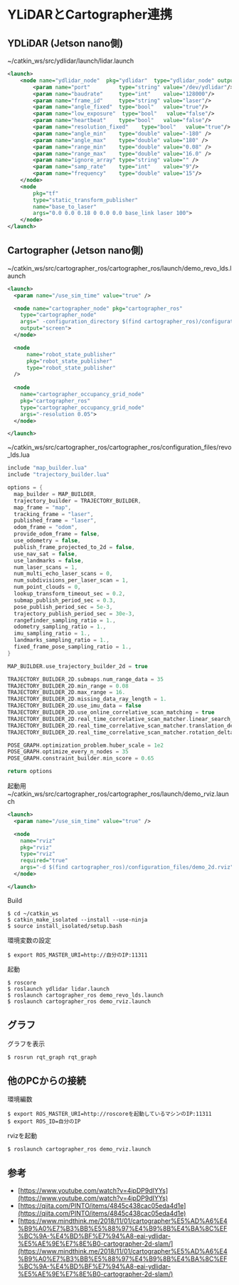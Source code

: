 # YLiDARとCartographer連携

## YDLiDAR (Jetson nano側)

~/catkin_ws/src/ydlidar/launch/lidar.launch
```xml hl_lines="4 5"
<launch>
    <node name="ydlidar_node"  pkg="ydlidar"  type="ydlidar_node" output="screen">
        <param name="port"         type="string" value="/dev/ydlidar"/>  
        <param name="baudrate"     type="int"    value="128000"/>
        <param name="frame_id"     type="string" value="laser"/> 
        <param name="angle_fixed"  type="bool"   value="true"/>
        <param name="low_exposure"  type="bool"   value="false"/>
        <param name="heartbeat"    type="bool"   value="false"/>
        <param name="resolution_fixed"    type="bool"   value="true"/>
        <param name="angle_min"    type="double" value="-180" />
        <param name="angle_max"    type="double" value="180" />
        <param name="range_min"    type="double" value="0.08" />
        <param name="range_max"    type="double" value="16.0" />
        <param name="ignore_array" type="string" value="" />
        <param name="samp_rate"    type="int"    value="9"/>
        <param name="frequency"    type="double" value="15"/>
    </node>
    <node 
        pkg="tf" 
        type="static_transform_publisher" 
        name="base_to_laser" 
        args="0.0 0.0 0.18 0 0.0 0.0 base_link laser 100">
    </node>
</launch>
```

## Cartographer (Jetson nano側)

~/catkin_ws/src/cartographer_ros/cartographer_ros/launch/demo_revo_lds.launch
```xml
<launch>
  <param name="/use_sim_time" value="true" />

  <node name="cartographer_node" pkg="cartographer_ros"
    type="cartographer_node" 
    args=" -configuration_directory $(find cartographer_ros)/configuration_files -configuration_basename revo_lds.lua"
    output="screen">
  </node>

  <node
      name="robot_state_publisher"
      pkg="robot_state_publisher"
      type="robot_state_publisher"
  />
  
  <node 
    name="cartographer_occupancy_grid_node" 
    pkg="cartographer_ros"
    type="cartographer_occupancy_grid_node" 
    args="-resolution 0.05">
  </node>

</launch>
```

~/catkin_ws/src/cartographer_ros/cartographer_ros/configuration_files/revo_lds.lua
```cpp hl_lines="8 9 12 13 14 27"
include "map_builder.lua"
include "trajectory_builder.lua"

options = {
  map_builder = MAP_BUILDER,
  trajectory_builder = TRAJECTORY_BUILDER,
  map_frame = "map",
  tracking_frame = "laser",
  published_frame = "laser",
  odom_frame = "odom",
  provide_odom_frame = false,
  use_odometry = false,
  publish_frame_projected_to_2d = false,
  use_nav_sat = false,
  use_landmarks = false,
  num_laser_scans = 1,
  num_multi_echo_laser_scans = 0,
  num_subdivisions_per_laser_scan = 1,
  num_point_clouds = 0,
  lookup_transform_timeout_sec = 0.2,
  submap_publish_period_sec = 0.3,
  pose_publish_period_sec = 5e-3,
  trajectory_publish_period_sec = 30e-3,
  rangefinder_sampling_ratio = 1.,
  odometry_sampling_ratio = 1.,
  imu_sampling_ratio = 1.,
  landmarks_sampling_ratio = 1.,
  fixed_frame_pose_sampling_ratio = 1.,
}

MAP_BUILDER.use_trajectory_builder_2d = true

TRAJECTORY_BUILDER_2D.submaps.num_range_data = 35
TRAJECTORY_BUILDER_2D.min_range = 0.08
TRAJECTORY_BUILDER_2D.max_range = 16.
TRAJECTORY_BUILDER_2D.missing_data_ray_length = 1.
TRAJECTORY_BUILDER_2D.use_imu_data = false
TRAJECTORY_BUILDER_2D.use_online_correlative_scan_matching = true
TRAJECTORY_BUILDER_2D.real_time_correlative_scan_matcher.linear_search_window = 0.1
TRAJECTORY_BUILDER_2D.real_time_correlative_scan_matcher.translation_delta_cost_weight = 10.
TRAJECTORY_BUILDER_2D.real_time_correlative_scan_matcher.rotation_delta_cost_weight = 1e-1

POSE_GRAPH.optimization_problem.huber_scale = 1e2
POSE_GRAPH.optimize_every_n_nodes = 35
POSE_GRAPH.constraint_builder.min_score = 0.65

return options
```

起動用
~/catkin_ws/src/cartographer_ros/cartographer_ros/launch/demo_rviz.launch
```xml
<launch>
  <param name="/use_sim_time" value="true" />

  <node 
    name="rviz" 
    pkg="rviz" 
    type="rviz" 
    required="true"
    args="-d $(find cartographer_ros)/configuration_files/demo_2d.rviz">
  </node>

</launch>
```

Build
```
$ cd ~/catkin_ws
$ catkin_make_isolated --install --use-ninja
$ source install_isolated/setup.bash
```

環境変数の設定
```
$ export ROS_MASTER_URI=http://自分のIP:11311
```

起動
```
$ roscore 
$ roslaunch ydlidar lidar.launch
$ roslaunch cartographer_ros demo_revo_lds.launch
$ roslaunch cartographer_ros demo_rviz.launch
```

## グラフ

グラフを表示
```
$ rosrun rqt_graph rqt_graph
```

## 他のPCからの接続

環境編数
```
$ export ROS_MASTER_URI=http://roscoreを起動しているマシンのIP:11311
$ export ROS_ID=自分のIP
```
rvizを起動
```
$ roslaunch cartographer_ros demo_rviz.launch
```

## 参考

* [https://www.youtube.com/watch?v=4ipDP9dIYYs](https://www.youtube.com/watch?v=4ipDP9dIYYs)
* [https://qiita.com/PINTO/items/4845c438cac05eda4d1e](https://qiita.com/PINTO/items/4845c438cac05eda4d1e)
* [https://www.mindthink.me/2018/11/01/cartographer%E5%AD%A6%E4%B9%A0%E7%B3%BB%E5%88%97%E4%B9%8B%E4%BA%8C%EF%BC%9A-%E4%BD%BF%E7%94%A8-eai-ydlidar-%E5%AE%9E%E7%8E%B0-cartographer-2d-slam/](https://www.mindthink.me/2018/11/01/cartographer%E5%AD%A6%E4%B9%A0%E7%B3%BB%E5%88%97%E4%B9%8B%E4%BA%8C%EF%BC%9A-%E4%BD%BF%E7%94%A8-eai-ydlidar-%E5%AE%9E%E7%8E%B0-cartographer-2d-slam/)

